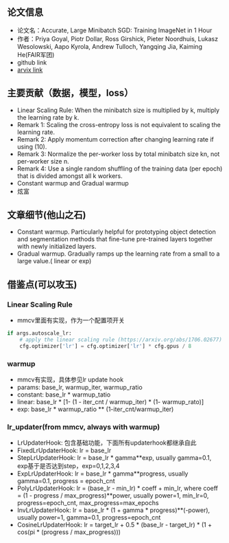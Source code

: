 ## 论文信息
* 论文名：Accurate, Large Minibatch SGD: Training ImageNet in 1 Hour
* 作者：Priya Goyal, Piotr Dollar, Ross Girshick, Pieter Noordhuis, Lukasz Wesolowski, Aapo Kyrola, Andrew Tulloch, Yangqing Jia, Kaiming He(FAIR军团)
* github link
* [arvix link](https://arxiv.org/pdf/1706.02677.pdf)

## 主要贡献（数据，模型，loss）
* Linear Scaling Rule: When the minibatch size is multiplied by k, multiply the learning rate by k.
* Remark 1: Scaling the cross-entropy loss is not equivalent to scaling the learning rate.
* Remark 2: Apply momentum correction after changing learning rate if using (10).
* Remark 3: Normalize the per-worker loss by total minibatch size kn, not per-worker size n.
* Remark 4: Use a single random shuffling of the training data (per epoch) that is divided amongst all k workers.
* Constant warmup and Gradual warmup
* 炫富


## 文章细节(他山之石)
- Constant warmup. Particularly helpful for prototyping object detection and segmentation methods that fine-tune pre-trained layers together with newly initialized layers.
- Gradual warmup. Gradually ramps up the learning rate from a small to a large value.( linear or exp)


## 借鉴点(可以攻玉)
### Linear Scaling Rule

- mmcv里面有实现，作为一个配置项开关
```python
if args.autoscale_lr:
    # apply the linear scaling rule (https://arxiv.org/abs/1706.02677)
    cfg.optimizer['lr'] = cfg.optimizer['lr'] * cfg.gpus / 8
```

### warmup

- mmcv有实现，具体参见lr update hook
- params: base_lr, warmup_iter, warmup_ratio
- constant: base_lr * warmup_tatio
- linear: base_lr * [1- (1 - iter_cnt / warmup_iter) * (1- warmup_rato)]
- exp: base_lr * warmup_ratio ** (1-iter_cnt/warmup_iter)


### lr_updater(from mmcv, always with warmup)
- LrUpdaterHook: 包含基础功能，下面所有updaterhook都继承自此
- FixedLrUpdaterHook: lr = base_lr
- StepLrUpdaterHook: lr = base_lr * gamma**exp, usually gamma=0.1, exp基于是否达到step，exp=0,1,2,3,4
- ExpLrUpdaterHook: lr = base_lr * gamma**progress, usually gamma=0.1, progress = epoch_cnt
- PolyLrUpdaterHook: lr = (base_lr - min_lr) * coeff + min_lr, where coeff = (1 - progress / max_progress)**power, usually power=1, min_lr=0, progress=epoch_cnt, max_progress=max_epochs
- InvLrUpdaterHook: lr = base_lr * (1 + gamma * progress)**(-power), usually power=1, gamma=0.1, progress=epoch_cnt
- CosineLrUpdaterHook: lr = target_lr + 0.5 * (base_lr - target_lr) * (1 + cos(pi * (progress / max_progress)))
